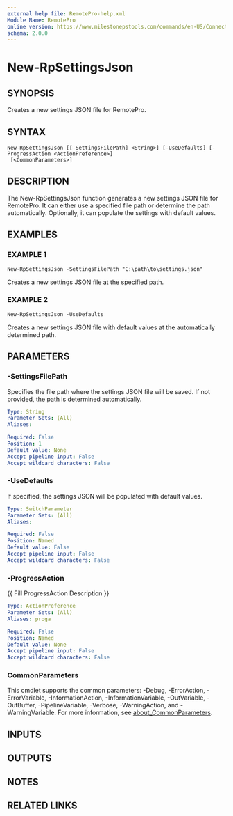 ```yaml
---
external help file: RemotePro-help.xml
Module Name: RemotePro
online version: https://www.milestonepstools.com/commands/en-US/Connect-Vms/#description
schema: 2.0.0
---
```


# New-RpSettingsJson

## SYNOPSIS
Creates a new settings JSON file for RemotePro.

## SYNTAX

```
New-RpSettingsJson [[-SettingsFilePath] <String>] [-UseDefaults] [-ProgressAction <ActionPreference>]
 [<CommonParameters>]
```

## DESCRIPTION
The New-RpSettingsJson function generates a new settings JSON file for
RemotePro.
It can either use a specified file path or determine the path
automatically.
Optionally, it can populate the settings with default values.

## EXAMPLES

### EXAMPLE 1
```
New-RpSettingsJson -SettingsFilePath "C:\path\to\settings.json"
```

Creates a new settings JSON file at the specified path.

### EXAMPLE 2
```
New-RpSettingsJson -UseDefaults
```

Creates a new settings JSON file with default values at the automatically
determined path.

## PARAMETERS

### -SettingsFilePath
Specifies the file path where the settings JSON file will be saved.
If not
provided, the path is determined automatically.

```yaml
Type: String
Parameter Sets: (All)
Aliases:

Required: False
Position: 1
Default value: None
Accept pipeline input: False
Accept wildcard characters: False
```

### -UseDefaults
If specified, the settings JSON will be populated with default values.

```yaml
Type: SwitchParameter
Parameter Sets: (All)
Aliases:

Required: False
Position: Named
Default value: False
Accept pipeline input: False
Accept wildcard characters: False
```

### -ProgressAction
{{ Fill ProgressAction Description }}

```yaml
Type: ActionPreference
Parameter Sets: (All)
Aliases: proga

Required: False
Position: Named
Default value: None
Accept pipeline input: False
Accept wildcard characters: False
```

### CommonParameters
This cmdlet supports the common parameters: -Debug, -ErrorAction, -ErrorVariable, -InformationAction, -InformationVariable, -OutVariable, -OutBuffer, -PipelineVariable, -Verbose, -WarningAction, and -WarningVariable. For more information, see [about_CommonParameters](http://go.microsoft.com/fwlink/?LinkID=113216).

## INPUTS

## OUTPUTS

## NOTES

## RELATED LINKS
